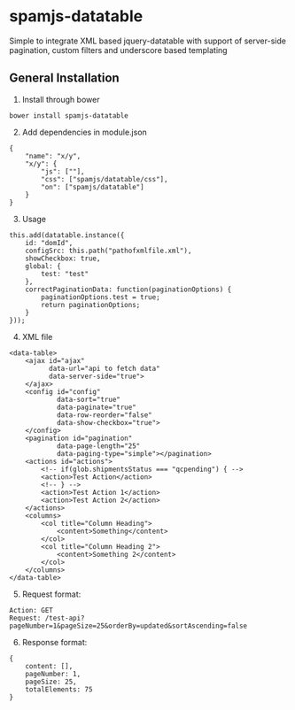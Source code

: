 # spamjs-datatable
Simple to integrate XML based jquery-datatable with support of server-side pagination, custom filters and underscore based templating

## General Installation
  
1. Install through bower
```
bower install spamjs-datatable
```
2. Add dependencies in module.json  
```
{
  	"name": "x/y",
  	"x/y": {
  		"js": [""],
  		"css": ["spamjs/datatable/css"],
  		"on": ["spamjs/datatable"]
  	}
}

```
3. Usage

```
this.add(datatable.instance({
    id: "domId",
    configSrc: this.path("pathofxmlfile.xml"),
    showCheckbox: true,
    global: {
        test: "test"
    },
    correctPaginationData: function(paginationOptions) {
        paginationOptions.test = true;
        return paginationOptions;
    }
}));
```

4. XML file

```
<data-table>
    <ajax id="ajax"
          data-url="api to fetch data"
          data-server-side="true">
    </ajax>
    <config id="config"
            data-sort="true"
            data-paginate="true"
            data-row-reorder="false"
            data-show-checkbox="true">
    </config>
    <pagination id="pagination" 
            data-page-length="25" 
            data-paging-type="simple"></pagination>
    <actions id="actions">
        <!-- if(glob.shipmentsStatus === "qcpending") { -->
        <action>Test Action</action>
        <!-- } -->
        <action>Test Action 1</action>
        <action>Test Action 2</action>
    </actions>
    <columns>
        <col title="Column Heading">
            <content>Something</content>
        </col>
        <col title="Column Heading 2">
            <content>Something 2</content>
        </col>
    </columns>
</data-table>
```

5. Request format:

```
Action: GET
Request: /test-api?pageNumber=1&pageSize=25&orderBy=updated&sortAscending=false
```

6. Response format:

```
{
    content: [],
    pageNumber: 1,
    pageSize: 25,
    totalElements: 75
}
```